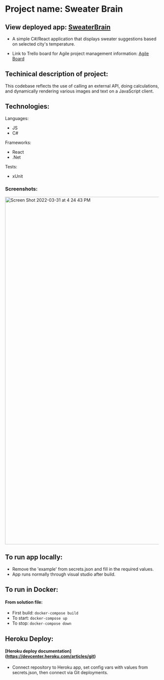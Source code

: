 # Project name: Sweater Brain
## View deployed app: [SweaterBrain](https://sweater-brain.herokuapp.com/)
- A simple C#/React application that displays sweater suggestions based on selected city's temperature.

- Link to Trello board for Agile project management information:
[Agile Board](https://trello.com/b/s4tz37nX/sweater-brain)

## Techinical description of project:
This codebase reflects the use of calling an external API, doing calculations, and dynamically rendering various images and text on a JavaScript client.

## Technologies:

Languages:
- JS
- C#

Frameworks:
- React
- .Net

Tests:
- xUnit


### Screenshots:

<img width="1136" alt="Screen Shot 2022-03-31 at 4 24 43 PM" src="https://user-images.githubusercontent.com/5303892/161165452-b48cd40a-98c8-4800-88b0-a71bd38828bb.png">

## To run app locally:
- Remove the 'example' from secrets.json and fill in the required values.
- App runs normally through visual studio after build.

## To run in Docker:
#### From solution file:

- First build:
```docker-compose build```
- To start:
```docker-compose up```
- To stop:
```docker-compose down```

## Heroku Deploy:
#### [Heroku deploy documentation] (https://devcenter.heroku.com/articles/git)
- Connect repository to Heroku app, set config vars with values from secrets.json, then connect via Git deployments.

